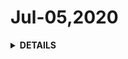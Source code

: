 # Jul-05,2020

<details>
<summary><b>DETAILS</b></summary>
<p>

>  毕业五年，其实大学那会也是什么也没干，眨眼之间九年而过。  
>  今天回忆一下我的九年。 

> 2011年高考毕业。不记得那会高考的情景了，但非常清楚的是考完最后一科，从学校搬铺盖回家的感觉：刑满释放。
> 高考那会考了520，我们当年的理工科二本分数线是535，可见不怎么理想，但是还好，我也不觉得自己考的多么差。  
> 11年的暑假，我做了一个小小的决定，与其说是决定，不如说是找了一点乐子。  
> 我在我们学校报了一个复读一年的班，因为以我的分数只需要花500块钱的材料等费用就可以直接报名，当时想来五百也不多，也因为高考结束，野性凸显:"去他么的权威，去他么的规矩"。  
> 于是复读班便在暑假七月十号左右开始了，呆了一周，抽抽烟、扯扯淡，当时所在班级貌似还看到一个温柔的小姑娘，心里打鼓，都准备要擦出点火花。    
> 但并未下定复读的决心，我姐好像跟我说可以去我录取学校：河北经贸大学经济管理学校去看看。我想也是，如果学校不怎么样，我再决定复读也不晚。  
> 于是在复读班呆了一周后，我就买票去了经管学校。  
> 学校在石家庄红旗大街，这条街上的大学非常之多，这也是我后来才知道的。  
> 在学校里面溜达了一圈，差不多十分钟。学校很小、很破，不如我的高中。  
> 当时并不知道选校应该看啥，当然现在也不清楚。去之前只是想着都说大学得劲，只要这个学校够大，建筑不赖，那就直接上学，虽然学费贵点，但是能少过一年辛苦的生活，也是很合算，虽不是我花钱。

> 这么一转，这么小的学校肯定与我的心理预期是不一样的，难道我这就决定复读吗？并没有，那只是我的一个心理安慰，其实那会考完之后，我就决定了不管怎样，复读是不可能复读的。  
> 于是，最终就决定了还是上大学吧，看看校园中漂亮的小姐姐们，那“步履瞒珊‘的步伐，甚是诱人。

> 想不到，竟然有这么多话要说，索性找个平台，去回忆回忆。
</p>
</details>